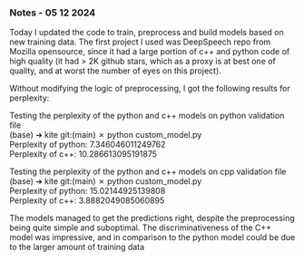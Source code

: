 ### Notes - 05 12 2024

Today I updated the code to train, preprocess and build models based on new training data. The first project I used was DeepSpeech repo from Mozilla opensource, since it had a large portion of c++ and python code of high quality (it had > 2K github stars, which as a proxy is at best one of quality, and at worst the number of eyes on this project). <br>

Without modifying the logic of preprocessing, I got the following results for perplexity:<br>

Testing the perplexity of the python and c++ models on python validation file <br>
(base) ➜  kite git:(main) ✗ python custom_model.py <br>
Perplexity of python: 7.346046011249762<br>
Perplexity of c++: 10.286613095191875<br>

Testing the perplexity of the python and c++ models on cpp validation file<br>
(base) ➜  kite git:(main) ✗ python custom_model.py<br>
Perplexity of python: 15.02144925139808<br>
Perplexity of c++: 3.8882049085060895<br>

The models managed to get the predictions right, despite the preprocessing being quite simple and suboptimal. The discriminativeness of the C++ model was impressive, and in comparison to the python model could be due to the larger amount of training data
